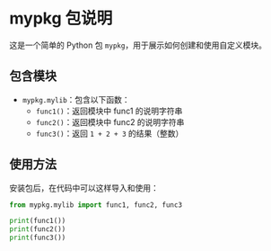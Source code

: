 # mypkg 包说明

这是一个简单的 Python 包 `mypkg`，用于展示如何创建和使用自定义模块。

## 包含模块

- `mypkg.mylib`：包含以下函数：
  - `func1()`：返回模块中 func1 的说明字符串
  - `func2()`：返回模块中 func2 的说明字符串
  - `func3()`：返回 `1 + 2 + 3` 的结果（整数）

## 使用方法

安装包后，在代码中可以这样导入和使用：

```python
from mypkg.mylib import func1, func2, func3

print(func1())
print(func2())
print(func3())
